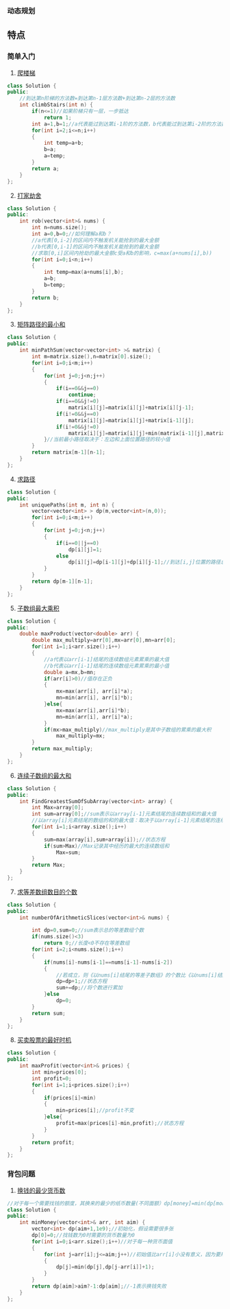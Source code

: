 ### 动态规划
## 特点
### 简单入门  
1. [爬楼梯](https://leetcode-cn.com/problems/climbing-stairs/)
```C++
class Solution {
public:
    //到达第n阶梯的方法数=到达第n-1层方法数+到达第n-2层的方法数
    int climbStairs(int n) {
        if(n<=1)//如果阶梯只有一层，一步抵达
            return 1;
        int a=1,b=1;//a代表能过到达第i-1阶的方法数，b代表能过到达第i-2阶的方法数
        for(int i=2;i<=n;i++)
        {
            int temp=a+b;
            b=a;
            a=temp;
        }
        return a;
    }
};
```
2. [打家劫舍](https://leetcode-cn.com/problems/house-robber/) 
``` C++
class Solution {
public:
    int rob(vector<int>& nums) {
        int n=nums.size();
        int a=0,b=0;//如何理解a和b？
        //a代表[0,i-2]的区间内不触发机关能抢到的最大金额
        //b代表[0,i-1]的区间内不触发机关能抢到的最大金额
        //求取[0,i]区间内抢劫的最大金额c受a和b的影响，c=max(a+nums[i],b))
        for(int i=0;i<n;i++)
        {   
            int temp=max(a+nums[i],b);
            a=b;
            b=temp;
        }
        return b;
    }
};
```
3. [矩阵路径的最小和](https://www.nowcoder.com/practice/7d21b6be4c6b429bb92d219341c4f8bb?tpId=188&&tqId=38601&rp=1&ru=/activity/oj&qru=/ta/job-code-high-week/question-ranking) 
```C++
class Solution {
public:
    int minPathSum(vector<vector<int> >& matrix) {
        int m=matrix.size(),n=matrix[0].size();
        for(int i=0;i<m;i++)
        {
            for(int j=0;j<n;j++)
            {
                if(i==0&&j==0)
                    continue;
                if(i==0&&j!=0)
                    matrix[i][j]=matrix[i][j]+matrix[i][j-1];
                if(i!=0&&j==0)
                    matrix[i][j]=matrix[i][j]+matrix[i-1][j];
                if(i!=0&&j!=0)
                    matrix[i][j]=matrix[i][j]+min(matrix[i-1][j],matrix[i][j-1]);//状态转移方程
            }//当前最小路径取决于：左边和上面位置路径的较小值
        }
        return matrix[m-1][n-1];
    }
};
```
4. [求路径](https://www.nowcoder.com/practice/166eaff8439d4cd898e3ba933fbc6358?tpId=188&&tqId=38657&rp=1&ru=/activity/oj&qru=/ta/job-code-high-week/question-ranking)  
```C++
class Solution {
public:
    int uniquePaths(int m, int n) {
        vector<vector<int> > dp(m,vector<int>(n,0));
        for(int i=0;i<m;i++)
        {
            for(int j=0;j<n;j++)
            {
                if(i==0||j==0)
                    dp[i][j]=1;
                else
                    dp[i][j]=dp[i-1][j]+dp[i][j-1];//到达[i,j]位置的路径总数=到达[i-1,j]位置的路径总数+到达[i,j-1]位置的路径总数
            }
        }
        return dp[m-1][n-1];
    }   
};
``` 
5. [子数组最大乘积](https://www.nowcoder.com/practice/9c158345c867466293fc413cff570356?tpId=188&&tqId=38656&rp=1&ru=/ta/job-code-high-week&qru=/ta/job-code-high-week/question-ranking)
```C++
class Solution {
public:
    double maxProduct(vector<double> arr) {
        double max_multiply=arr[0],mx=arr[0],mn=arr[0];
        for(int i=1;i<arr.size();i++)
        {   
            //a代表以arr[i-1]结尾的连续数组元素累乘的最大值
            //b代表以arr[i-1]结尾的连续数组元素累乘的最小值
            double a=mx,b=mn;
            if(arr[i]>0)//值存在正负
            {
                mx=max(arr[i], arr[i]*a);
                mn=min(arr[i], arr[i]*b);
            }else{
                mx=max(arr[i],arr[i]*b);
                mn=min(arr[i], arr[i]*a);
            }
            if(mx>max_multiply)//max_multiply是其中子数组的累乘的最大积
                max_multiply=mx;
        }
        return max_multiply;
    }
};
```
6. [连续子数组的最大和](https://www.nowcoder.com/practice/459bd355da1549fa8a49e350bf3df484?tpId=188&&tqId=38594&rp=1&ru=/activity/oj&qru=/ta/job-code-high-week/question-ranking) 
```C++
class Solution {
public:
    int FindGreatestSumOfSubArray(vector<int> array) {
        int Max=array[0];
        int sum=array[0];//sum表示以array[i-1]元素结尾的连续数组和的最大值
        //以array[i]元素结尾的数组的和的最大值：取决于以array[i-1]元素结尾的连续数组和的最大值和array[i]的值
        for(int i=1;i<array.size();i++)
        {
            sum=max(array[i],sum+array[i]);//状态方程
            if(sum>Max)//Max记录其中经历的最大的连续数组和
                Max=sum;
        }   
        return Max;
    }
};
```
7. [求等差数组数目的个数](https://leetcode-cn.com/problems/arithmetic-slices/)
```C++
class Solution {
public:
    int numberOfArithmeticSlices(vector<int>& nums) {
    
        int dp=0,sum=0;//sum表示总的等差数组个数
        if(nums.size()<3)
            return 0;//长度<0不存在等差数组
        for(int i=2;i<nums.size();i++)
        {
            if(nums[i]-nums[i-1]==nums[i-1]-nums[i-2])
            {   
                //若成立，则《以nums[i]结尾的等差子数组》的个数比《以nums[i]结尾的等差子数组》个数多一个，多了那个是：(nums[i-2],nums[i-1],nums[i])
                dp=dp+1;//状态方程
                sum+=dp;//将个数进行累加
            }else
                dp=0;
        }
        return sum;
    }
};
```
8. [买卖股票的最好时机](https://www.nowcoder.com/practice/64b4262d4e6d4f6181cd45446a5821ec?tpId=117&&tqId=37717) 
```C++
class Solution {
public:
    int maxProfit(vector<int>& prices) {
        int min=prices[0];
        int profit=0;
        for(int i=1;i<prices.size();i++)
        {
            if(prices[i]<min)
            {
                min=prices[i];//profit不变
            }else{
                profit=max(prices[i]-min,profit);//状态方程
            }
        }
        return profit;
    }
};
```
### 背包问题
1. [换钱的最少货币数](https://www.nowcoder.com/practice/3911a20b3f8743058214ceaa099eeb45?tpId=188&&tqId=38635&rp=1&ru=/activity/oj&qru=/ta/job-code-high-week/question-ranking)
```C++
//对于每一个需要找钱的额度，其换来的最少的纸币数量(不同面额）dp[money]=min(dp[money],dp[money-某一面额]+1)
class Solution {
public:
    int minMoney(vector<int>& arr, int aim) {
        vector<int> dp(aim+1,1e9);//初始化，假设需要很多张
        dp[0]=0;//找钱数为0时需要的货币数量为0
        for(int i=0;i<arr.size();i++)//对于每一种货币面值
        {
            for(int j=arr[i];j<=aim;j++)//初始值比arr[i]小没有意义，因为要用到j-arr[i]<0,对于dp[负数]没有意义
            {
                dp[j]=min(dp[j],dp[j-arr[i]]+1);
            }
        }
        return dp[aim]>aim?-1:dp[aim];//-1表示换钱失败
    }
};
```